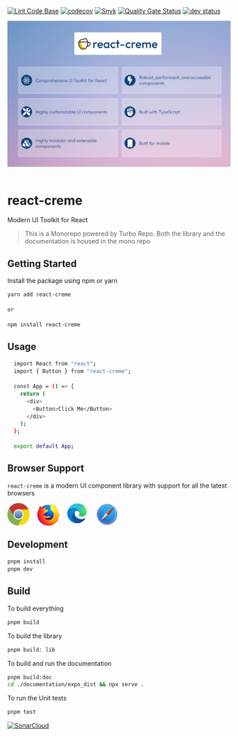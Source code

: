 [![Lint Code Base](https://github.com/prabhuignoto/react-creme/actions/workflows/linter.yml/badge.svg)](https://github.com/prabhuignoto/react-creme/actions/workflows/linter.yml)
[![codecov](https://codecov.io/gh/prabhuignoto/react-creme/branch/master/graph/badge.svg?token=JEL70TGE8Q)](https://codecov.io/gh/prabhuignoto/react-creme)
[![Snyk](https://snyk.io/test/github/prabhuignoto/react-creme/badge.svg)](https://snyk.io/test/github/prabhuignoto/react-creme)
[![Quality Gate Status](https://sonarcloud.io/api/project_badges/measure?project=react-creme&metric=alert_status)](https://sonarcloud.io/summary/new_code?id=react-creme)
[![dev status](https://img.shields.io/badge/status-alpha-green)](https://img.shields.io/badge/status-alpha-green)

<section>
  <img src="./readme-assets/backdrop.jpg" />
</section>

</br>

# react-creme

Modern UI Toolkit for React

> This is a Monorepo powered by Turbo Repo. Both the library and the documentation is housed in the mono repo

## Getting Started

Install the package using npm or yarn

```sh
yarn add react-creme

or

npm install react-creme

```

## Usage

```sh
  import React from "react";
  import { Button } from "react-creme";

  const App = () => {
    return (
      <div>
        <Button>Click Me</Button>
      </div>
    );
  };

  export default App;
```

## Browser Support

`react-creme` is a modern UI component library with support for all the latest browsers

<div style="display: flex; justify-content: space-between; width: 250px">
  <img src="./readme-assets/chrome.svg" alt="chrome" width=50 />
  <img src="./readme-assets/firefox.svg" alt="chrome" width=50 />
  <img src="./readme-assets/edge.svg" alt="chrome" width=50 />
  <img src="./readme-assets/safari.svg" alt="chrome" width=50 />
</div>

## Development

```sh
pnpm install
pnpm dev
```

## Build

To build everything

```sh
pnpm build
```

To build the library

```sh
pnpm build: lib
```

To build and run the documentation

```sh
pnpm build:doc
cd ./documentation/expo_dist && npx serve .
```

To run the Unit tests

```sh
pnpm test
```

[![SonarCloud](https://sonarcloud.io/images/project_badges/sonarcloud-orange.svg)](https://sonarcloud.io/summary/new_code?id=react-creme)